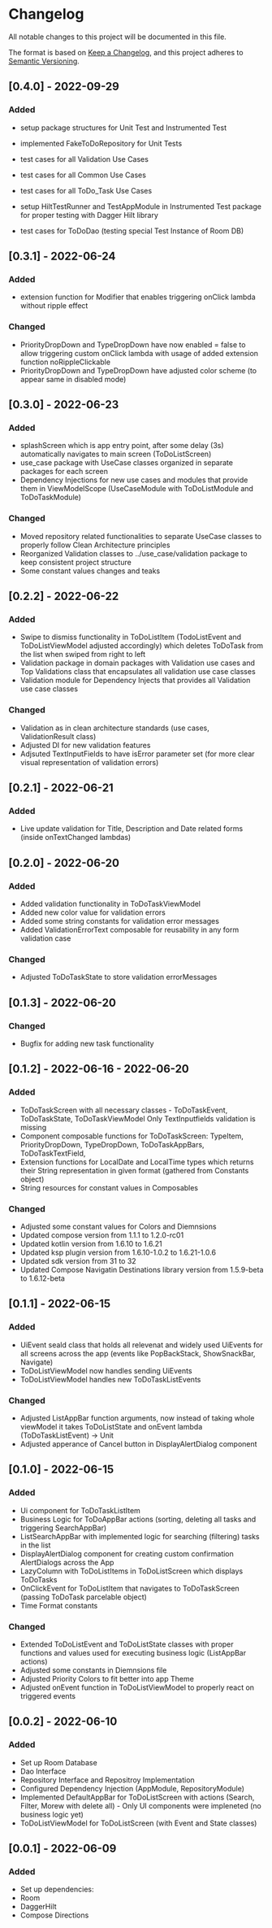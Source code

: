 # Changelog

All notable changes to this project will be documented in this file.

The format is based on [Keep a Changelog](https://keepachangelog.com/en/1.0.0/),
and this project adheres to [Semantic Versioning](https://semver.org/spec/v2.0.0.html).


## [0.4.0] - 2022-09-29

### Added
* setup package structures for Unit Test and Instrumented Test

* implemented FakeToDoRepository for Unit Tests
* test cases for all Validation Use Cases
* test cases for all Common Use Cases
* test cases for all ToDo_Task Use Cases

* setup HiltTestRunner and TestAppModule in Instrumented Test package for proper testing with Dagger Hilt library
* test cases for ToDoDao (testing special Test Instance of Room DB)

## [0.3.1] - 2022-06-24

### Added
* extension function for Modifier that enables triggering onClick lambda without ripple effect

### Changed
* PriorityDropDown and TypeDropDown have now enabled = false to allow triggering custom onClick lambda with usage of added extension function noRippleClickable
* PriorityDropDown and TypeDropDown have adjusted color scheme (to appear same in disabled mode)

## [0.3.0] - 2022-06-23

### Added
* splashScreen which is app entry point, after some delay (3s) automatically navigates to main screen (ToDoListScreen)
* use_case package with UseCase classes organized in separate packages for each screen
* Dependency Injections for new use cases and modules that provide them in ViewModelScope (UseCaseModule with ToDoListModule and ToDoTaskModule)

### Changed
* Moved repository related functionalities to separate UseCase classes to properly follow Clean Architecture principles
* Reorganized Validation classes to ../use_case/validation package to keep consistent project structure
* Some constant values changes and teaks

## [0.2.2] - 2022-06-22

### Added
* Swipe to dismiss functionality in ToDoListItem (TodoListEvent and ToDoListViewModel adjusted accordingly) which deletes ToDoTask from the list when swiped from right to left
* Validation package in domain packages with Validation use cases and Top Validations class that encapsulates all validation use case classes
* Validation module for Dependency Injects that provides all Validation use case classes 

### Changed
* Validation as in clean architecture standards (use cases, ValidationResult class)
* Adjusted DI for new validation features
* Adjsuted TextInputFields to have isError parameter set (for more clear visual representation of validation errors)

## [0.2.1] - 2022-06-21

### Added
* Live update validation for Title, Description and Date related forms (inside onTextChanged lambdas)


## [0.2.0] - 2022-06-20

### Added
* Added validation functionality in ToDoTaskViewModel
* Added new color value for validation errors
* Added some string constants for validation error messages
* Added ValidationErrorText composable for reusability in any form validation case

### Changed
* Adjusted ToDoTaskState to store validation errorMessages

## [0.1.3] - 2022-06-20
### Changed
* Bugfix for adding new task functionality

## [0.1.2] - 2022-06-16 - 2022-06-20
### Added
* ToDoTaskScreen with all necessary classes - ToDoTaskEvent, ToDoTaskState, ToDoTaskViewModel
  Only TextInputfields validation is missing
* Component composable functions for ToDoTaskScreen: TypeItem, PriorityDropDown, TypeDropDown, ToDoTaskAppBars, ToDoTaskTextField, 
* Extension functions for LocalDate and LocalTime types which returns their String representation in given format (gathered from Constants object)
* String resources for constant values in Composables


### Changed
* Adjusted some constant values for Colors and Diemnsions
* Updated compose version from 1.1.1 to 1.2.0-rc01
* Updated kotlin version from 1.6.10 to 1.6.21
* Updated ksp plugin version from 1.6.10-1.0.2 to 1.6.21-1.0.6
* Updated sdk version from 31 to 32
* Updated Compose Navigatin Destinations library version from 1.5.9-beta to 1.6.12-beta

## [0.1.1] - 2022-06-15
### Added
* UiEvent seald class that holds all relevenat and widely used UiEvents for all screens across the app (events like PopBackStack, ShowSnackBar, Navigate)
* ToDoListViewModel now handles sending UiEvents
* ToDoListViewModel handles new ToDoTaskListEvents


### Changed
* Adjusted ListAppBar function arguments, now instead of taking whole viewModel it takes ToDoListState and onEvent lambda (ToDoTaskListEvent) -> Unit
* Adjusted apperance of Cancel button in DisplayAlertDialog component

## [0.1.0] - 2022-06-15
### Added
* Ui component for ToDoTaskListItem
* Business Logic for ToDoAppBar actions (sorting, deleting all tasks and triggering SearchAppBar)
* ListSearchAppBar with implemented logic for searching (filtering) tasks in the list
* DisplayAlertDialog component for creating custom confirmation AlertDialogs across the App
* LazyColumn with ToDoListItems in ToDoListScreen which displays ToDoTasks
* OnClickEvent for ToDoListItem that navigates to ToDoTaskScreen (passing ToDoTask parcelable object)
* Time Format constants


### Changed
* Extended ToDoListEvent and ToDoListState classes with proper functions and values used for executing business logic (ListAppBar actions)
* Adjusted some constants in Diemnsions file
* Adjusted Priority Colors to fit better into app Theme
* Adjusted onEvent function in ToDoListViewModel to properly react on triggered events


## [0.0.2] - 2022-06-10
### Added
* Set up Room Database
* Dao Interface
* Repository Interface and Repositroy Implementation
* Configured Dependency Injection (AppModule, RepositoryModule)
* Implemented DefaultAppBar for ToDoListScreen with actions (Search, Filter, Morew with delete all) - Only UI components were impleneted (no business logic yet)
* ToDoListViewModel for ToDoListScreen (with Event and State classes)


## [0.0.1] - 2022-06-09
### Added 
* Set up dependencies:
* Room 
* DaggerHilt
* Compose Directions
